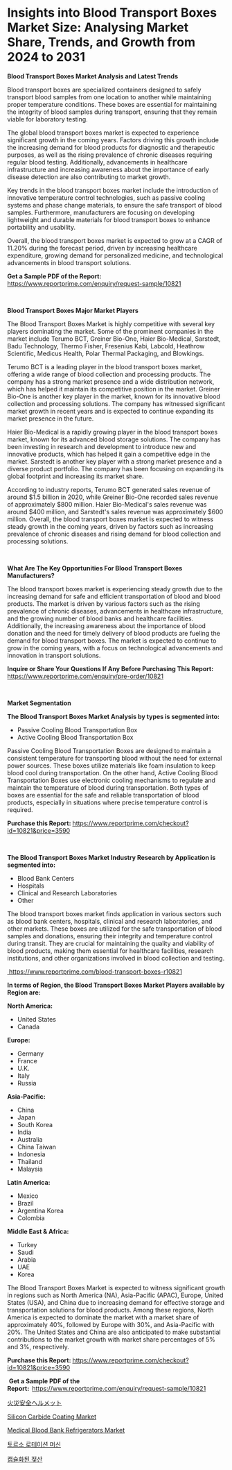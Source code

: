 <p><h1>Insights into Blood Transport Boxes Market Size: Analysing Market Share, Trends, and Growth from 2024 to 2031</h1></p><p><strong>Blood Transport Boxes Market Analysis and Latest Trends</strong></p>
<p><p>Blood transport boxes are specialized containers designed to safely transport blood samples from one location to another while maintaining proper temperature conditions. These boxes are essential for maintaining the integrity of blood samples during transport, ensuring that they remain viable for laboratory testing.</p><p>The global blood transport boxes market is expected to experience significant growth in the coming years. Factors driving this growth include the increasing demand for blood products for diagnostic and therapeutic purposes, as well as the rising prevalence of chronic diseases requiring regular blood testing. Additionally, advancements in healthcare infrastructure and increasing awareness about the importance of early disease detection are also contributing to market growth.</p><p>Key trends in the blood transport boxes market include the introduction of innovative temperature control technologies, such as passive cooling systems and phase change materials, to ensure the safe transport of blood samples. Furthermore, manufacturers are focusing on developing lightweight and durable materials for blood transport boxes to enhance portability and usability.</p><p>Overall, the blood transport boxes market is expected to grow at a CAGR of 11.20% during the forecast period, driven by increasing healthcare expenditure, growing demand for personalized medicine, and technological advancements in blood transport solutions.</p></p>
<p><strong>Get a Sample PDF of the Report:&nbsp;</strong> <a href="https://www.reportprime.com/enquiry/request-sample/10821">https://www.reportprime.com/enquiry/request-sample/10821</a></p>
<p>&nbsp;</p>
<p><strong>Blood Transport Boxes Major Market Players</strong></p>
<p><p>The Blood Transport Boxes Market is highly competitive with several key players dominating the market. Some of the prominent companies in the market include Terumo BCT, Greiner Bio-One, Haier Bio-Medical, Sarstedt, Badu Technology, Thermo Fisher, Fresenius Kabi, Labcold, Heathrow Scientific, Medicus Health, Polar Thermal Packaging, and Blowkings.</p><p>Terumo BCT is a leading player in the blood transport boxes market, offering a wide range of blood collection and processing products. The company has a strong market presence and a wide distribution network, which has helped it maintain its competitive position in the market. Greiner Bio-One is another key player in the market, known for its innovative blood collection and processing solutions. The company has witnessed significant market growth in recent years and is expected to continue expanding its market presence in the future.</p><p>Haier Bio-Medical is a rapidly growing player in the blood transport boxes market, known for its advanced blood storage solutions. The company has been investing in research and development to introduce new and innovative products, which has helped it gain a competitive edge in the market. Sarstedt is another key player with a strong market presence and a diverse product portfolio. The company has been focusing on expanding its global footprint and increasing its market share.</p><p>According to industry reports, Terumo BCT generated sales revenue of around $1.5 billion in 2020, while Greiner Bio-One recorded sales revenue of approximately $800 million. Haier Bio-Medical's sales revenue was around $400 million, and Sarstedt's sales revenue was approximately $600 million. Overall, the blood transport boxes market is expected to witness steady growth in the coming years, driven by factors such as increasing prevalence of chronic diseases and rising demand for blood collection and processing solutions.</p></p>
<p>&nbsp;</p>
<p><strong>What Are The Key Opportunities For Blood Transport Boxes Manufacturers?</strong></p>
<p><p>The blood transport boxes market is experiencing steady growth due to the increasing demand for safe and efficient transportation of blood and blood products. The market is driven by various factors such as the rising prevalence of chronic diseases, advancements in healthcare infrastructure, and the growing number of blood banks and healthcare facilities. Additionally, the increasing awareness about the importance of blood donation and the need for timely delivery of blood products are fueling the demand for blood transport boxes. The market is expected to continue to grow in the coming years, with a focus on technological advancements and innovation in transport solutions.</p></p>
<p><strong>Inquire or Share Your Questions If Any Before Purchasing This Report:</strong> <a href="https://www.reportprime.com/enquiry/pre-order/10821">https://www.reportprime.com/enquiry/pre-order/10821</a></p>
<p>&nbsp;</p>
<p><strong>Market Segmentation</strong></p>
<p><strong>The Blood Transport Boxes Market Analysis by types is segmented into:</strong></p>
<p><ul><li>Passive Cooling Blood Transportation Box</li><li>Active Cooling Blood Transportation Box</li></ul></p>
<p><p>Passive Cooling Blood Transportation Boxes are designed to maintain a consistent temperature for transporting blood without the need for external power sources. These boxes utilize materials like foam insulation to keep blood cool during transportation. On the other hand, Active Cooling Blood Transportation Boxes use electronic cooling mechanisms to regulate and maintain the temperature of blood during transportation. Both types of boxes are essential for the safe and reliable transportation of blood products, especially in situations where precise temperature control is required.</p></p>
<p><strong>Purchase this Report:&nbsp;</strong><a href="https://www.reportprime.com/checkout?id=10821&price=3590">https://www.reportprime.com/checkout?id=10821&price=3590</a></p>
<p>&nbsp;</p>
<p><strong>The Blood Transport Boxes Market Industry Research by Application is segmented into:</strong></p>
<p><ul><li>Blood Bank Centers</li><li>Hospitals</li><li>Clinical and Research Laboratories</li><li>Other</li></ul></p>
<p><p>The blood transport boxes market finds application in various sectors such as blood bank centers, hospitals, clinical and research laboratories, and other markets. These boxes are utilized for the safe transportation of blood samples and donations, ensuring their integrity and temperature control during transit. They are crucial for maintaining the quality and viability of blood products, making them essential for healthcare facilities, research institutions, and other organizations involved in blood collection and testing.</p></p>
<p><a href="https://www.reportprime.com/blood-transport-boxes-r10821">&nbsp;https://www.reportprime.com/blood-transport-boxes-r10821</a></p>
<p><strong>In terms of Region, the Blood Transport Boxes Market Players available by Region are:</strong></p>
<p>
    <p> <strong> North America: </strong>
        <ul>
            <li>United States</li>
            <li>Canada</li>
        </ul>
        </p> 
    <p> <strong> Europe: </strong>
        <ul>
            <li>Germany</li>
            <li>France</li>
            <li>U.K.</li>
            <li>Italy</li>
            <li>Russia</li>
        </ul>
        </p> 
    <p> <strong> Asia-Pacific: </strong>
        <ul>
            <li>China</li>
            <li>Japan</li>
            <li>South Korea</li>
            <li>India</li>
            <li>Australia</li>
            <li>China Taiwan</li>
            <li>Indonesia</li>
            <li>Thailand</li>
            <li>Malaysia</li>
        </ul>
        </p> 
    <p> <strong> Latin America: </strong>
        <ul>
            <li>Mexico</li>
            <li>Brazil</li>
            <li>Argentina Korea</li>
            <li>Colombia</li>
        </ul>
        </p> 
    <p> <strong> Middle East & Africa: </strong>
        <ul>
            <li>Turkey</li>
            <li>Saudi</li>
            <li>Arabia</li>
            <li>UAE</li>
            <li>Korea</li>
        </ul>
    </p>
    </p>
<p><p>The Blood Transport Boxes Market is expected to witness significant growth in regions such as North America (NA), Asia-Pacific (APAC), Europe, United States (USA), and China due to increasing demand for effective storage and transportation solutions for blood products. Among these regions, North America is expected to dominate the market with a market share of approximately 40%, followed by Europe with 30%, and Asia-Pacific with 20%. The United States and China are also anticipated to make substantial contributions to the market growth with market share percentages of 5% and 3%, respectively.</p></p>
<p><strong>Purchase this Report: </strong><a href="https://www.reportprime.com/checkout?id=10821&price=3590">https://www.reportprime.com/checkout?id=10821&price=3590</a></p>
<p>&nbsp;<strong>Get a Sample PDF of the Report:&nbsp;&nbsp;</strong><a href="https://www.reportprime.com/enquiry/request-sample/10821">https://www.reportprime.com/enquiry/request-sample/10821</a></p>
<p><strong></strong></p>
<p><p><a href="https://github.com/cbigkbh02719/Market-Research-Report-List-1/blob/main/999211224206.md">火災安全ヘルメット</a></p><p><a href="https://issuu.com/reportprime-2/docs/silicon-carbide-coating-market-size-2030.pptx">Silicon Carbide Coating Market</a></p><p><a href="https://github.com/shotows/Market-Research-Report-List-2/blob/main/medical-blood-bank-refrigerators-market.md">Medical Blood Bank Refrigerators Market</a></p><p><a href="https://github.com/darrellockm3ytan895656/Market-Research-Report-List-1/blob/main/907474622134.md">토르소 로테이션 머신</a></p><p><a href="https://medium.com/@christianlarkinus/%ED%8F%AC%EC%9E%A5%EB%90%9C-%EB%9D%BD%ED%8B%B1-%EC%82%B0-%EC%8B%9C%EC%9E%A5-2031%EB%85%84%EA%B9%8C%EC%A7%80%EC%9D%98-%EB%8F%99%ED%96%A5-%EC%98%88%EC%B8%A1-%EB%B0%8F-%EA%B2%BD%EC%9F%81-%EB%B6%84%EC%84%9D-bf36f6689741">캡슐화된 젖산</a></p></p>